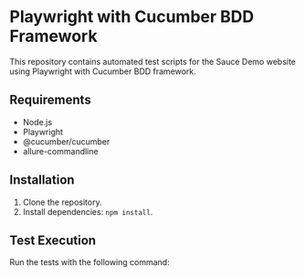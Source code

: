 # Playwright with Cucumber BDD Framework

This repository contains automated test scripts for the Sauce Demo website using Playwright with Cucumber BDD framework.

## Requirements
- Node.js
- Playwright
- @cucumber/cucumber
- allure-commandline

## Installation
1. Clone the repository.
2. Install dependencies: `npm install`.

## Test Execution
Run the tests with the following command:

